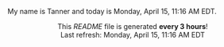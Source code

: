 My name is Tanner and today is Monday, April 15, 11:16 AM EDT.

<p align="center">This <i>README</i> file is generated <b>every 3 hours</b>!</br>Last refresh: Monday, April 15, 11:16 AM EDT<br /></p>
